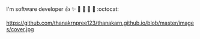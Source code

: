 I'm software developer
:+1: :sparkles: :camel: :tada:
:rocket: :metal: :octocat:

https://github.com/thanakrnpree123/thanakarn.github.io/blob/master/images/cover.jpg
